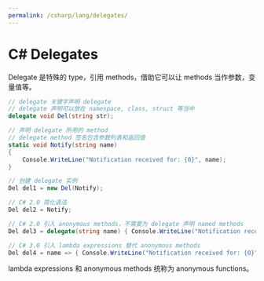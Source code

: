 ```yaml
---
permalink: /csharp/lang/delegates/
---
```


# C# Delegates

Delegate 是特殊的 type，引用 methods，借助它可以让 methods 当作参数，变量值等。

```cs
// delegate 关键字声明 delegate
// delegate 声明可以放在 namespace, class, struct 等当中
delegate void Del(string str);

// 声明 delegate 所用的 method
// delegate method 签名包含参数列表和返回值
static void Notify(string name)
{
    Console.WriteLine("Notification received for: {0}", name);
}

// 创建 delegate 实例
Del del1 = new Del(Notify);

// C# 2.0 简化语法
Del del2 = Notify;

// C# 2.0 引入 anonymous methods，不需要为 delegate 声明 named methods
Del del3 = delegate(string name) { Console.WriteLine("Notification received for: {0}", name); };

// C# 3.0 引入 lambda expressions 替代 anonymous methods
Del del4 = name => { Console.WriteLine("Notification received for: {0}", name); };
```

lambda expressions 和 anonymous methods 统称为 anonymous functions。
